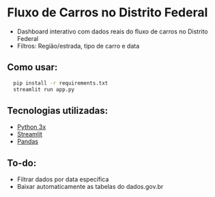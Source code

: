 # Fluxo de Carros no Distrito Federal
- Dashboard interativo com dados reais do fluxo de carros no Distrito Federal
- Filtros: Região/estrada, tipo de carro e data

## Como usar:
```bash
  pip install -r requirements.txt
  streamlit run app.py
```

## Tecnologias utilizadas:
- [Python 3x](https://www.python.org/)
- [Streamlit](https://streamlit.io)
- [Pandas](https://pandas.pydata.org/docs/index.html)

## To-do:
- Filtrar dados por data específica
- Baixar automaticamente as tabelas do dados.gov.br